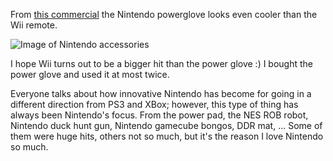 From [this commercial][1] the Nintendo powerglove looks even cooler than the Wii remote.

![Image of Nintendo accessories][2]

I hope Wii turns out to be a bigger hit than the power glove :) I bought the power glove and used it at most twice.

Everyone talks about how innovative Nintendo has become for going in a different direction from PS3 and XBox; however, this type of thing has always been Nintendo's focus. From the power pad, the NES ROB robot, Nintendo duck hunt gun, Nintendo gamecube bongos, DDR mat, ... Some of them were huge hits, others not so much, but it's the reason I love Nintendo so much.

[1]: http://video.google.ca/videoplay?docid=-4092770739315987142&q=nintendo+commercial
[2]: https://brianbondy.com/images/neswrob.jpg
